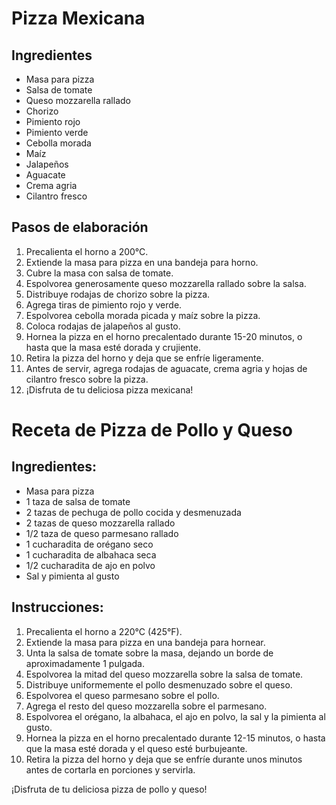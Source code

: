 # Pizza Mexicana

## Ingredientes
- Masa para pizza
- Salsa de tomate
- Queso mozzarella rallado
- Chorizo
- Pimiento rojo
- Pimiento verde
- Cebolla morada
- Maíz
- Jalapeños
- Aguacate
- Crema agria
- Cilantro fresco

## Pasos de elaboración
1. Precalienta el horno a 200°C.
2. Extiende la masa para pizza en una bandeja para horno.
3. Cubre la masa con salsa de tomate.
4. Espolvorea generosamente queso mozzarella rallado sobre la salsa.
5. Distribuye rodajas de chorizo sobre la pizza.
6. Agrega tiras de pimiento rojo y verde.
7. Espolvorea cebolla morada picada y maíz sobre la pizza.
8. Coloca rodajas de jalapeños al gusto.
9. Hornea la pizza en el horno precalentado durante 15-20 minutos, o hasta que la masa esté dorada y crujiente.
10. Retira la pizza del horno y deja que se enfríe ligeramente.
11. Antes de servir, agrega rodajas de aguacate, crema agria y hojas de cilantro fresco sobre la pizza.
12. ¡Disfruta de tu deliciosa pizza mexicana!
# Receta de Pizza de Pollo y Queso

## Ingredientes:
- Masa para pizza
- 1 taza de salsa de tomate
- 2 tazas de pechuga de pollo cocida y desmenuzada
- 2 tazas de queso mozzarella rallado
- 1/2 taza de queso parmesano rallado
- 1 cucharadita de orégano seco
- 1 cucharadita de albahaca seca
- 1/2 cucharadita de ajo en polvo
- Sal y pimienta al gusto

## Instrucciones:

1. Precalienta el horno a 220°C (425°F).
2. Extiende la masa para pizza en una bandeja para hornear.
3. Unta la salsa de tomate sobre la masa, dejando un borde de aproximadamente 1 pulgada.
4. Espolvorea la mitad del queso mozzarella sobre la salsa de tomate.
5. Distribuye uniformemente el pollo desmenuzado sobre el queso.
6. Espolvorea el queso parmesano sobre el pollo.
7. Agrega el resto del queso mozzarella sobre el parmesano.
8. Espolvorea el orégano, la albahaca, el ajo en polvo, la sal y la pimienta al gusto.
9. Hornea la pizza en el horno precalentado durante 12-15 minutos, o hasta que la masa esté dorada y el queso esté burbujeante.
10. Retira la pizza del horno y deja que se enfríe durante unos minutos antes de cortarla en porciones y servirla.

¡Disfruta de tu deliciosa pizza de pollo y queso!
